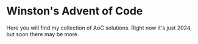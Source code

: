 # Winston's Advent of Code

Here you will find my collection of AoC solutions. Right now it's just 2024, but soon there may be more.
